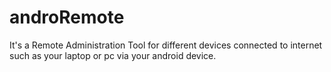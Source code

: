 # androRemote
It's a Remote Administration Tool for different devices connected to internet such as your laptop or pc via your android device.
